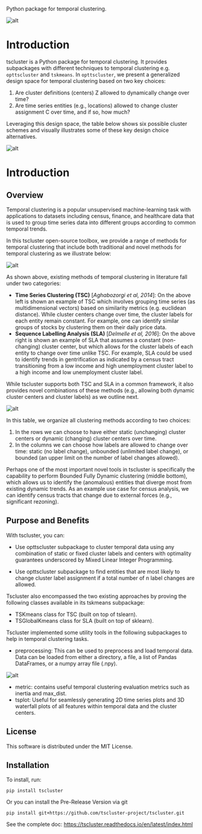 Python package for temporal clustering. 

![alt](docs/source/tscluster_schema.png)

Introduction
============

tscluster is a Python package for temporal clustering. 
It provides subpackages with different techniques to temporal clustering e.g. ``opttscluster`` and ``tskmeans``. In ``opttscluster``, we present a generalized design space for temporal clustering based on two key choices: 

1. Are cluster definitions (centers) Z allowed to dynamically change over time? 
2. Are time series entities (e.g., locations) allowed to change cluster assignment C over time, and if so, how much? 

Leveraging this design space, the table below shows six possible cluster schemes and visually illustrates some of these key design choice alternatives.

![alt](docs/source/tscluster_design_space.png)



Introduction
============

Overview
--------

Temporal clustering is a popular unsupervised machine-learning task with applications to datasets including census, finance, and healthcare data that is used to group time series data into different groups according to common temporal trends.

In this tscluster open-source toolbox, we provide a range of methods for temporal clustering that include both traditional and novel methods for temporal clustering as we illustrate below:

![alt](docs/source/images/venn_diagram.png)

As shown above, existing methods of temporal clustering in literature fall under two categories:

- **Time Series Clustering (TSC)** [*Aghabozorgi et al, 2014*]: On the above left is shown an example of TSC which involves grouping time series (as multidimensional vectors) based on similarity metrics (e.g. euclidean distance). While cluster centers change over time, the cluster labels for each entity remain constant.  For example, one can identify similar groups of stocks by clustering them on their daily price data.
- **Sequence Labelling Analysis (SLA)** [*Delmelle et al, 2016*]: On the above right is shown an example of SLA that assumes a constant (non-changing) cluster center, but which allows for the cluster labels of each entity to change over time unlike TSC.  For example, SLA could be used to identify trends in gentrification as indicated by a census tract transitioning from a low income and high unemployment cluster label to a high income and low unemployment cluster label.

While tscluster supports both TSC and SLA in a common framework, it also provides novel combinations of these methods (e.g., allowing both dynamic cluster centers and cluster labels) as we outline next.

![alt](docs/source/images/table_schemes.png) 

In this table, we organize all clustering methods according to two choices:

1. In the rows we can choose to have either static (unchanging) cluster centers or dynamic (changing) cluster centers over time.
2. In the columns we can choose how labels are allowed to change over time: static (no label change), unbounded (unlimited label change), or bounded (an upper limit on the number of label changes allowed).  

Perhaps one of the most important novel tools in tscluster is specifically the capability to perform Bounded Fully Dynamic clustering (middle bottom), which allows us to identify the (anomalous) entities that diverge most from existing dynamic trends.  As an example use case for census analysis, we can identify census tracts that change due to external forces (e.g., significant rezoning).

Purpose and Benefits
--------------------
With tscluster, you can:

- Use opttscluster subpackage to cluster temporal data using any combination of static or fixed cluster labels and centers with optimality guarantees underscored by Mixed Linear Integer Programming.

- Use opttscluster subpackage to find entities that are most likely to change cluster label assignment if a total number of n label changes are allowed.

Tscluster also encompassed the two existing approaches by proving the following classes available in its tskmeans subpackage:
- TSKmeans class for TSC (built on top of tslearn).
- TSGlobalKmeans class for SLA (built on top of sklearn).

Tscluster implemented some utility tools in the following subpackages to help in temporal clustering tasks.
- preprocessing: This can be used to preprocess and load temporal data. Data can be loaded from either a directory, a file, a list of Pandas DataFrames, or a numpy array
file (.npy).

![alt](docs/source/images/tscluster_schema.png)

- metric: contains useful temporal clustering evaluation metrics such as inertia and max_dist.
- tsplot: Useful for seamlessly generating 2D time series plots and 3D waterfall plots of all features within temporal data and the cluster centers. 

License
-------
This software is distributed under the MIT License.

Installation
-------------
To install, run:

````pip install tscluster````

Or you can install the Pre-Release Version via git

````pip install git+https://github.com/tscluster-project/tscluster.git````
    
See the complete doc: https://tscluster.readthedocs.io/en/latest/index.html
